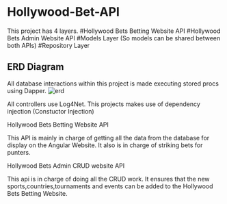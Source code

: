 # Hollywood-Bet-API

This project has 4 layers.
#Hollywood Bets Betting Website API
#Hollywood Bets Admin Website API
#Models Layer (So models can be shared between both APIs)
#Repository Layer

## ERD Diagram

All database interactions within this project is made executing stored procs using Dapper.
![erd](https://user-images.githubusercontent.com/7023242/88667498-be785e80-d0e1-11ea-9c0b-2befa6dbd2a3.png)

All controllers use Log4Net.
This projects makes use of dependency injection (Constuctor Injection)

Hollywood Bets Betting Website API

This API is mainly in charge of getting all the data from the database for display on the Angular Website.
It also is in charge of striking bets for punters.

Hollywood Bets Admin CRUD website API

This api is in charge of doing all the CRUD work. It ensures that the new sports,countries,tournaments and events can be added to the Hollywood Bets Betting Website.

